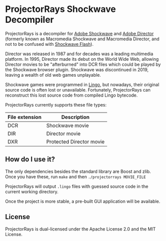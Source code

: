 # ProjectorRays Shockwave Decompiler

ProjectorRays is a decompiler for [Adobe Shockwave](https://en.wikipedia.org/wiki/Adobe_Shockwave) and [Adobe Director](https://en.wikipedia.org/wiki/Adobe_Director) (formerly known as Macromedia Shockwave and Macromedia Director, and not to be confused with [Shockwave Flash](https://en.wikipedia.org/wiki/Adobe_Flash)).

Director was released in 1987 and for decades was a leading multimedia platform. In 1995, Director made its debut on the World Wide Web, allowing Director movies to be "afterburned" into DCR files which could be played by the Shockwave browser plugin. Shockwave was discontinued in 2019, leaving a wealth of old web games unplayable.

Shockwave games were programmed in [Lingo](https://en.wikipedia.org/wiki/Lingo_(programming_language)), but nowadays, their original source code is often lost or unavailable. Fortunately, ProjectorRays can reconstruct this lost source code from compiled Lingo bytecode.

ProjectorRays currently supports these file types:

| File extension | Description |
| - | - |
| DCR | Shockwave movie |
| DIR | Director movie |
| DXR | Protected Director movie |

## How do I use it?

The only dependencies besides the standard library are Boost and zlib. Once you have these, run `make` and then `./projectorrays MOVIE_FILE`

ProjectorRays will output `.lingo` files with guessed source code in the current working directory.

Once the project is more stable, a pre-built GUI application will be available.

## License

ProjectorRays is dual-licensed under the Apache License 2.0 and the MIT License.
